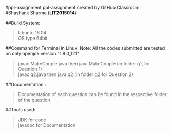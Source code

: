 #ppl-assignment
ppl-assignment created by GitHub Classroom <br />
#Shashank Sharma (**LIT2015014**)

##Build System:
>Ubuntu 16.04 <br />
>OS type 64bit

##Command for Terminal in Linux:
Note: All the codes submitted are tested on  only openjdk version "1.8.0_121"
>javac MakeCouple.java then java MakeCouple      (in folder q1, for Question 1)<br />
>javac q2.java then java q2        (in folder q2 for Question 2)<br />


##Documentation :
>Documentation of each question can be found in the respective folder of the question

##Tools used:
>JDK for code <br />
>javadoc for Documentation <br />


